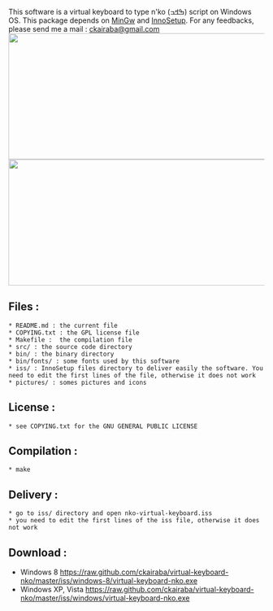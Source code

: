 ﻿This software is a virtual keyboard to type n'ko (ߒߞߏ) script on Windows  OS.
This package depends on [MinGw](http://www.mingw.org/) and [InnoSetup](http://www.jrsoftware.org/isinfo.php).
For any feedbacks, please send me a mail : ckairaba@gmail.com
<img src="https://raw.github.com/ckairaba/virtual-keyboard-nko/master/pictures/pic01.png" height="248" width="649" align="center" />
<img src="https://raw.github.com/ckairaba/virtual-keyboard-nko/master/pictures/pic02.png" height="248" width="649" align="center" />


## Files :
```
* README.md : the current file
* COPYING.txt : the GPL license file
* Makefile :  the compilation file
* src/ : the source code directory
* bin/ : the binary directory
* bin/fonts/ : some fonts used by this software
* iss/ : InnoSetup files directory to deliver easily the software. You need to edit the first lines of the file, otherwise it does not work
* pictures/ : somes pictures and icons
```

## License :
```
* see COPYING.txt for the GNU GENERAL PUBLIC LICENSE
```

## Compilation :
```
* make
```

## Delivery :
```
* go to iss/ directory and open nko-virtual-keyboard.iss
* you need to edit the first lines of the iss file, otherwise it does not work
```

## Download :
* Windows 8
https://raw.github.com/ckairaba/virtual-keyboard-nko/master/iss/windows-8/virtual-keyboard-nko.exe
* Windows XP, Vista
https://raw.github.com/ckairaba/virtual-keyboard-nko/master/iss/windows/virtual-keyboard-nko.exe
